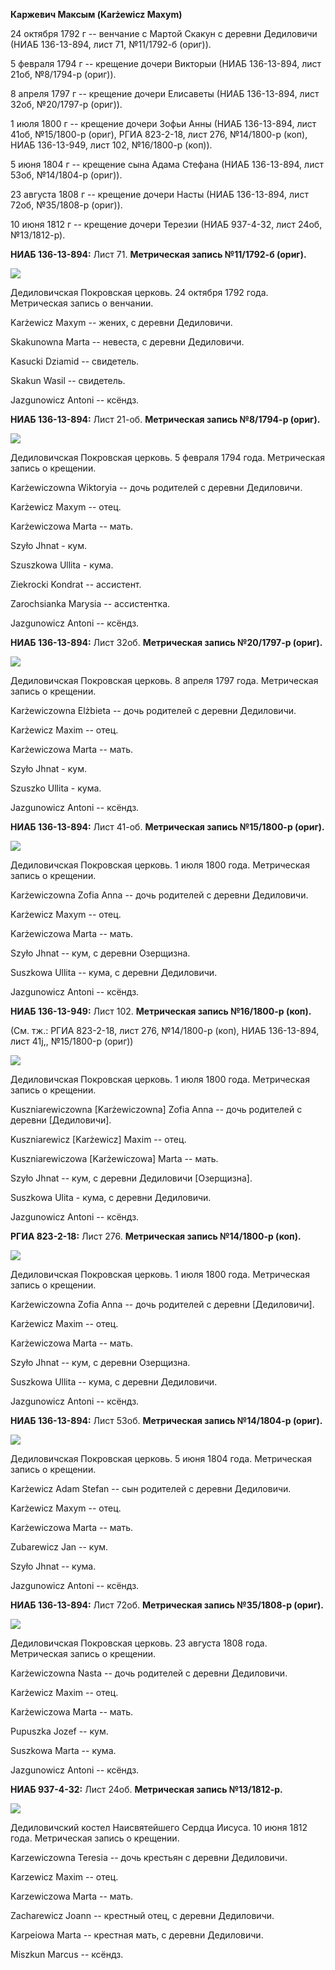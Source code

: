 **Каржевич Максым (Karżewicz Maxym)**

24 октября 1792 г -- венчание с Мартой Скакун с деревни Дедиловичи (НИАБ
136-13-894, лист 71, №11/1792-б (ориг)).

5 февраля 1794 г -- крещение дочери Викторыи (НИАБ 136-13-894, лист
21об, №8/1794-р (ориг)).

8 апреля 1797 г -- крещение дочери Елисаветы (НИАБ 136-13-894, лист
32об, №20/1797-р (ориг)).

1 июля 1800 г -- крещение дочери Зофьи Анны (НИАБ 136-13-894, лист 41об,
№15/1800-р (ориг), РГИА 823-2-18, лист 276, №14/1800-р (коп), НИАБ
136-13-949, лист 102, №16/1800-р (коп)).

5 июня 1804 г -- крещение сына Адама Стефана (НИАБ 136-13-894, лист
53об, №14/1804-р (ориг)).

23 августа 1808 г -- крещение дочери Насты (НИАБ 136-13-894, лист 72об,
№35/1808-р (ориг)).

10 июня 1812 г -- крещение дочери Терезии (НИАБ 937-4-32, лист 24об,
№13/1812-р).

**НИАБ 136-13-894:** Лист 71. **Метрическая запись №11/1792-б (ориг).**

![](./media/e918034f26e9de6c52f3841897d59b966366862b.png)

Дедиловичская Покровская церковь. 24 октября 1792 года. Метрическая
запись о венчании.

Karżewicz Maxym -- жених, с деревни Дедиловичи.

Skakunowna Marta -- невеста, с деревни Дедиловичи.

Kasucki Dziamid -- свидетель.

Skakun Wasil -- свидетель.

Jazgunowicz Antoni -- ксёндз.

**НИАБ 136-13-894:** Лист 21-об. **Метрическая запись №8/1794-р
(ориг).**

![](./media/79db605bdc14bde0f18b01f203811d994542f682.png)

Дедиловичская Покровская церковь. 5 февраля 1794 года. Метрическая
запись о крещении.

Karżewiczowna Wiktoryia -- дочь родителей с деревни Дедиловичи.

Karżewicz Maxym -- отец.

Karżewiczowa Marta -- мать.

Szyło Jhnat - кум.

Szuszkowa Ullita - кума.

Ziekrocki Kondrat -- ассистент.

Zarochsianka Marysia -- ассистентка.

Jazgunowicz Antoni -- ксёндз.

**НИАБ 136-13-894:** Лист 32об. **Метрическая запись №20/1797-р
(ориг).**

![](./media/a19e052f5531268a54dcea1876529359ea73f8a7.png)

Дедиловичская Покровская церковь. 8 апреля 1797 года. Метрическая запись
о крещении.

Karżewiczowna Elżbieta -- дочь родителей с деревни Дедиловичи.

Karżewicz Maxim -- отец.

Karżewiczowa Marta -- мать.

Szyło Jhnat - кум.

Szuszko Ullita - кума.

Jazgunowicz Antoni -- ксёндз.

**НИАБ 136-13-894:** Лист 41-об. **Метрическая запись №15/1800-р
(ориг).**

![](./media/d33ac80a78b1281d6cc277fd49e1eafd121afe17.png)

Дедиловичская Покровская церковь. 1 июля 1800 года. Метрическая запись о
крещении.

Karżewiczowna Zofia Anna -- дочь родителей с деревни Дедиловичи.

Karżewicz Maxym -- отец.

Karżewiczowa Marta -- мать.

Szyło Jhnat -- кум, с деревни Озерщизна.

Suszkowa Ullita -- кума, с деревни Дедиловичи.

Jazgunowicz Antoni -- ксёндз.

**НИАБ 136-13-949:** Лист 102. **Метрическая запись №16/1800-р (коп).**

(См. тж.: РГИА 823-2-18, лист 276, №14/1800-р (коп), НИАБ 136-13-894,
лист 41j,, №15/1800-р (ориг))

![](./media/d65741001af666071bbe7e0178ec46c05f2bfe57.png)

Дедиловичская Покровская церковь. 1 июля 1800 года. Метрическая запись о
крещении.

Kuszniarewiczowna \[Karżewiczowna\] Zofia Anna -- дочь родителей с
деревни \[Дедиловичи\].

Kuszniarewicz \[Karżewicz\] Maxim -- отец.

Kuszniarewiczowa \[Karżewiczowa\] Marta -- мать.

Szyło Jhnat -- кум, с деревни Дедиловичи \[Озерщизна\].

Suszkowa Ulita - кума, с деревни Дедиловичи.

Jazgunowicz Antoni -- ксёндз.

**РГИА 823-2-18:** Лист 276. **Метрическая запись №14/1800-р (коп).**

![](./media/ef734487dc10b03cc7d9ab3c26fe6e25cc7f1a70.png)

Дедиловичская Покровская церковь. 1 июля 1800 года. Метрическая запись о
крещении.

Karżewiczowna Zofia Anna -- дочь родителей с деревни \[Дедиловичи\].

Karżewicz Maxim -- отец.

Karżewiczowa Marta -- мать.

Szyło Jhnat -- кум, с деревни Озерщизна.

Suszkowa Ullita -- кума, с деревни Дедиловичи.

Jazgunowicz Antoni -- ксёндз.

**НИАБ 136-13-894:** Лист 53об. **Метрическая запись №14/1804-р
(ориг).**

![](./media/207f1d571bb78c01f0aaee3de82d3639645d4c5d.png)

Дедиловичская Покровская церковь. 5 июня 1804 года. Метрическая запись о
крещении.

Karżewicz Adam Stefan -- сын родителей с деревни Дедиловичи.

Karżewicz Maxym -- отец.

Karżewiczowa Marta -- мать.

Zubarewicz Jan -- кум.

Szyło Jhnat -- кума.

Jazgunowicz Antoni -- ксёндз.

**НИАБ 136-13-894:** Лист 72об. **Метрическая запись №35/1808-р
(ориг).**

![](./media/311e930032421b103bad0db4a480c7a1a3f4f5d3.png)

Дедиловичская Покровская церковь. 23 августа 1808 года. Метрическая
запись о крещении.

Karżewiczowna Nasta -- дочь родителей с деревни Дедиловичи.

Karżewicz Maxim -- отец.

Karżewiczowa Marta -- мать.

Pupuszka Jozef -- кум.

Suszkowa Marta -- кума.

Jazgunowicz Antoni -- ксёндз.

**НИАБ 937-4-32:** Лист 24об. **Метрическая запись №13/1812-р.**

![](./media/5626964b34363a019bbc847ca6a407b180ff2e5b.png)

Дедиловичский костел Наисвятейшего Сердца Иисуса. 10 июня 1812 года.
Метрическая запись о крещении.

Karzewiczowna Teresia -- дочь крестьян с деревни Дедиловичи.

Karzewicz Maxim -- отец.

Karzewiczowa Marta -- мать.

Zacharewicz Joann -- крестный отец, с деревни Дедиловичи.

Karpeiowa Marta -- крестная мать, с деревни Дедиловичи.

Miszkun Marcus -- ксёндз.
